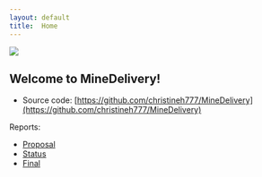 ```yaml
---
layout: default
title:  Home
---
```


<img src="https://github.com/christineh777/MineDelivery/blob/master/docs/minecraft.jpg">

## Welcome to MineDelivery!

- Source code: [https://github.com/christineh777/MineDelivery](https://github.com/christineh777/MineDelivery)

Reports:

- [Proposal](proposal.html)
- [Status](status.html)
- [Final](final.html)


